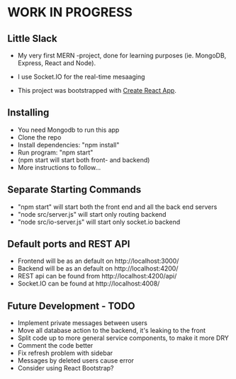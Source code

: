 # WORK IN PROGRESS

## Little Slack

* My very first MERN -project, done for learning purposes (ie. MongoDB, Express, React and Node).

* I use Socket.IO for the real-time mesaaging

* This project was bootstrapped with [Create React App](https://github.com/facebookincubator/create-react-app).

## Installing

* You need Mongodb to run this app
* Clone the repo
* Install dependencies: "npm install"
* Run program: "npm start"
* (npm start will start both front- and backend)
* More instructions to follow...

## Separate Starting Commands

* "npm start" will start both the front end and all the back end servers
* "node src/server.js" will start only routing backend
* "node src/io-server.js" will start only socket.io backend

## Default ports and REST API

* Frontend will be as an default on http://localhost:3000/
* Backend will be as an default on http://localhost:4200/
* REST api can be found from http://localhost:4200/api/
* Socket.IO can be found at http://localhost:4008/

## Future Development - TODO

* Implement private messages between users
* Move all database action to the backend, it's leaking to the front
* Split code up to more general service components, to make it more DRY
* Comment the code better
* Fix refresh problem with sidebar
* Messages by deleted users cause error
* Consider using React Bootstrap?
